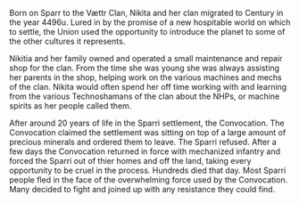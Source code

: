 Born on Sparr to the Vættr Clan, Nikita and her clan migrated to Century in the year 4496u. Lured in by the promise of a new hospitable world on which to settle, the Union used the opportunity to introduce the planet to some of the other cultures it represents. 

Nikitia and her family owned and operated a small maintenance and repair shop for the clan. From the time she was young she was always assisting her parents in the shop, helping work on the various machines and mechs of the clan. Nikita would often spend her off time working with and learning from the various Technoshamans of the clan about the NHPs, or machine spirits as her people called them. 

After around 20 years of life in the Sparri settlement, the Convocation. The Convocation claimed the settlement was sitting on top of a large amount of precious minerals and ordered them to leave. The Sparri refused. After a few days the Convocation returned in force with mechanized infantry and forced the Sparri out of thier homes and off the land, taking every opportunity to be cruel in the process. Hundreds died that day. Most Sparri people fled in the face of the overwhelming force used by the Convocation. Many decided to fight and joined up with any resistance they could find.